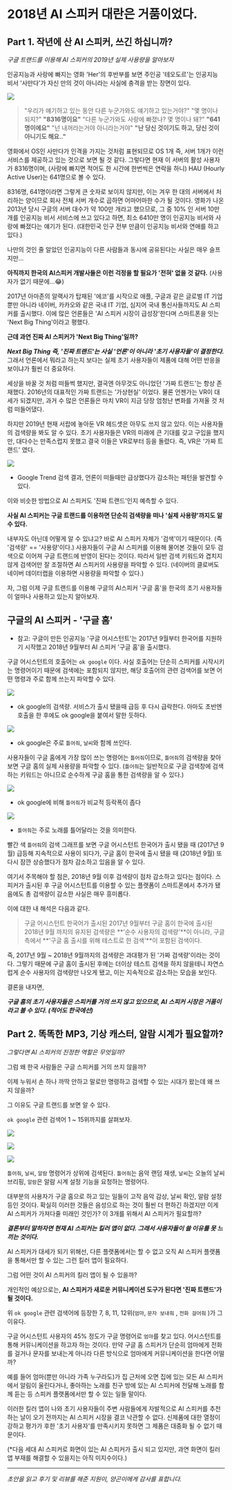 # 2018년 AI 스피커 대란은 거품이었다.

## Part 1. 작년에 산 AI 스피커, 쓰긴 하십니까?

*구글 트랜드를 이용해 AI 스피커의 2019년 실제 사용량을 알아보자*

인공지능과 사랑에 빠지는 영화 'Her'의 후반부를 보면  주인공 '테오도르'는 인공지능 비서 '사만다'가 자신 만의 것이 아니라는 사실에 충격을 받는 장면이 있다.

![](2019-04-29-ai-speaker-is-bubble/-b904ccfa-3350-4b37-8a8c-d7f238fad84f.png)

> "우리가 얘기하고 있는 동안 다른 누군가와도 얘기하고 있는거야?" "몇 명이나 되지?"
**"8316명이요"**
"다른 누군가와도 사랑에 빠졌나? 몇 명이나 돼?"
**"641명이에요"**
"넌 내꺼라는거야 아니라는거야"
**"난 당신 것이기도 하고, 당신 것이 아니기도 해요.."**

영화에서 OS인 사만다가 인격을 가지는 것처럼 표현되므로 OS 1개 즉, 서버 1개가 이런 서비스를 제공하고 있는 것으로 보면 될 것 같다. 그렇다면 현재 이 서버의 활성 사용자가 8316명이며, (사랑에 빠지면 적어도 한 시간에 한번씩은 연락을 하니) HAU (Hourly Active User)는 641명으로 볼 수 있다. 

8316명, 641명이라면 그렇게 큰 숫자로 보이지 않지만, 이는 겨우 한 대의 서버에서 처리하는 양이므로 회사 전체 서버 개수로 곱하면 어마어마한 수가 될 것이다. 영화가 나온 2013년 당시 구글의 서버 대수가 약 100만 개라고 했으므로, 그 중 10% 인 서버 10만 개를 인공지능 비서 서비스에 쓰고 있다고 하면, 최소 6410만 명이 인공지능 비서와 사랑에 빠졌다는 얘기가 된다. (대한민국 인구 전부 만큼이 인공지능 비서와 연애를 하고 있다.)

나만의 것인 줄 알았던 인공지능이 다른 사람들과 동시에 공유된다는 사실은 매우 슬프지만...

**아직까지 한국의 AI스피커 개발사들은 이런 걱정을 할 필요가 '전혀' 없을 것 같다.**  (사용자가 없기 때문에...😂) 

2017년 아마존의 알랙사가 탑재된 '에코'를 시작으로 애플, 구글과 같은 글로벌 IT 기업 뿐만 아니라 네이버, 카카오와 같은 국내 IT 기업, 심지어 국내 통신사들까지도 AI 스피커를 출시했다. 이에 많은 언론들은 'AI 스피커 시장이 급성장'한다며 스마트폰을 잇는 'Next Big Thing'이라고 평했다.

**근데 과연 진짜 AI 스피커가 'Next Big Thing'일까?**

***Next Big Thing 즉, '진짜 트랜드'는 사실 '언론'이 아니라 '초기 사용자들'이 결정한다.*** 그래서 언론에서 뭐라고 하는지 보다는 실제 초기 사용자들이 제품에 대해 어떤 반응을 보이냐가 훨씬 더 중요하다.

세상을 바꿀 것 처럼 떠들썩 했지만, 결국엔 아무것도 아니었던  '가짜 트랜드'는 항상 존재했다. 2016년의 대표적인 가짜 트랜드는 '가상현실' 이었다. 물론 언젠가는 VR이 대세가 되겠지만, 과거 수 많은 언론들은 마치 VR이 지금 당장 엄청난 변화를 가져올 것 처럼 떠들어댔다.

하지만 2019년 현재 서랍에 놓아둔 VR 헤드셋은 아무도 쓰지 않고 있다. 이는 사용자들의 검색량을 봐도 알 수 있다. 초기 사용자들은 VR의 미래에 큰 기대를 갖고 구입을 했지만, 대다수는 만족스럽지 못했고 결국 이들은 VR로부터 등을 돌렸다. 즉, VR은 '가짜 트랜드' 였다.

![](2019-04-29-ai-speaker-is-bubble/-a70c4e9e-4f74-4440-9a7d-002af2527fa8.png)

* Google Trend 검색 결과, 언론이 떠들때만 급상했다가 감소하는 패턴을 발견할 수 있다.

이와 비슷한 방법으로 AI 스피커도 '진짜 트랜드'인지 예측할 수 있다. 

**사실 AI 스피커는 구글 트랜드를 이용하면 단순히 검색량을 떠나 '실제 사용량'까지도 알 수 있다.**

내부자도 아닌데 어떻게 알 수 있냐고? 바로 AI 스피커 자체가 '검색'이기 때문이다. (즉 '검색량' == '사용량'이다.) 사용자들이 구글 AI 스피커를 이용해 물어본 것들이 모두 검색으로 이어져 구글 트랜드에 반영이 된다는 것이다. 따라서 일반 검색 키워드와 겹치지 않게 검색어만 잘 조절하면 AI 스피커의 사용량을 파악할 수 있다. (네이버의 클로버도 네이버 데이터랩을 이용하면 사용량을 파악할 수 있다.)

자, 그럼 이제 구글 트랜드를 이용해 구글의 AI스피커 '구글 홈'을 한국의 초기 사용자들이 얼마나 사용하고 있는지 알아보자.

## 구글의 AI 스피커 - '구글 홈'

* 참고: 구글이 만든 인공지능  '구글 어시스턴트'는 2017년 9월부터 한국어를 지원하기 시작했고 2018년 9월부터 AI 스피커 '구글 홈'을 출시했다.

구글 어시스턴트의 호출어는 `ok google` 이다. 사실 호출어는 단순히 스피커를 시작시키는 명령어이기 때문에 검색에는 포함되지 않지만, 해당 호출어의 관련 검색어를 보면 어떤 명령과 주로 함께 쓰는지 파악할 수 있다.

![](2019-04-29-ai-speaker-is-bubble/-5da80076-d0ab-4836-bcb7-2ad98b57bf25.png)

* ok google의 검색량. 서비스가 출시 됐을때 급등 후 다시 급락한다. 아마도 초반엔 호출을 한 후에도 ok google을 붙여서 말한 듯하다.

![](2019-04-29-ai-speaker-is-bubble/-1a978f38-bd41-4b33-b38b-2ff5bc4e04e7.png)

* ok google은 주로 `틀어줘`, `날씨`와 함께 쓰인다.

사용자들이 구글 홈에게 가장 많이 쓰는 명령어는  `틀어줘`이므로, `틀어줘`의 검색량을 찾아보면 구글 홈의 실제 사용량을 파악할 수 있다. (`틀어줘`는 일반적으로 구글 검색창에 검색하는 키워드는 아니므로 순수하게 구글 홈을 통한 검색량을 알 수 있다.)

![](2019-04-29-ai-speaker-is-bubble/-857dc249-0219-442c-979e-e52defdb5863.png)

* ok google에 비해 `틀어줘`가 비교적 등락폭이 좁다

![](2019-04-29-ai-speaker-is-bubble/-9748b958-c51d-4eec-a497-c944c3cf7305.png)

* `틀어줘`는 주로 노래를 틀어달라는 것을 의미한다.

빨간 색 `틀어줘`의 검색 그래프를 보면 구글 어시스턴트 한국어가 출시 됐을 때 (2017년 9월) 급등해 지속적으로 사용이 되다가, 구글 홈이 한국에 출시 됐을 때 (2018년 9월) 또 다시 잠깐 상승했다가 점차 감소하고 있음을 알 수 있다. 

여기서 주목해야 할 점은, 2018년 9월 이후 검색량이 점차 감소하고 있다는 점이다. 스피커가 출시된 후 구글 어시스턴트를 이용할 수 있는 플랫폼이 스마트폰에서 추가가 됐음에도 총 검색량이 감소한 사실은 매우 흥미롭다.

이에 대한 내 해석은 다음과 같다.

> 구글 어시스턴트 한국어가 출시된 2017년 9월부터 구글 홈이 한국에 출시된 2018년 9월 까지의 유지된 검색량은 **'순수 사용자의 검색량'**이 아니라, 구글 측에서 **'구글 홈 출시를 위해 테스트로 한 검색'**이 포함된 검색이다.

즉, 2017년 9월 ~ 2018년 9월까지의 검색량은 과대평가 된 '가짜 검색량'이라는 것이다. 그렇기 때문에 구글 홈이 출시된 후에는 더이상 테스트 검색을 하지 않을테니 자연스럽게 순수 사용자의 검색량만 나오게 됐고, 이는 지속적으로 감소하는 모습을 보인다.

결론을 내자면,

***구글 홈의 초기 사용자들은 스피커를 거의 쓰지 않고 있으므로, AI 스피커 시장은 거품이라고 볼 수 있다. (적어도 한국에선)***

## Part 2. 똑똑한 MP3, 기상 캐스터, 알람 시계가 필요할까?

*그렇다면 AI 스피커의 진정한 역할은 무엇일까?*

그럼 왜 한국 사람들은 구글 스피커를 거의 쓰지 않을까?

이제 누워서 손 하나 까딱 안하고 말로만 명령하고 검색할 수 있는 시대가 왔는데 왜 쓰지 않을까?

그 이유도 구글 트랜드를 보면 알 수 있다.

`ok google` 관련 검색어 1 ~ 15위까지를 살펴보자.

![](2019-04-29-ai-speaker-is-bubble/-44748f29-d1b8-468b-85f7-43e7a1a405b0.png)

![](2019-04-29-ai-speaker-is-bubble/-20a57770-50ea-49d0-8696-46f29dc96a2f.png)

![](2019-04-29-ai-speaker-is-bubble/-2c5a8a33-cf69-47c0-8a91-accf86aa5199.png)

 `틀어줘`, `날씨`, `알람` 명령어가 상위에 검색된다. `틀어줘`는 음악 랜덤 재생, `날씨`는 오늘의 날씨 브리핑, `알람`은 알람 시계 설정 기능을 요청하는 명령어다. 

대부분의 사용자가 구글 홈으로 하고 있는 일들이 고작 음악 감상, 날씨 확인, 알람 설정 등인 것이다. 확실히 이러한 것들은 음성으로 하는 것이 훨씬 더 편하긴 하겠지만 이게 AI 스피커가 가져다줄 미래인 것인가? 이 3개를 위해서 AI 스피커가 필요할까?

***결론부터 말하자면 현재 AI 스피커는 킬러 앱이 없다. 그래서 사용자들이 쓸 이유를 못 느끼는 것이다.***

AI 스피커가 대세가 되기 위해선, 다른 플랫폼에서는 할 수 없고 오직 AI 스피커 플랫폼을 통해서만 할 수 있는 그런 킬러 앱이 필요하다.

그럼 어떤 것이 AI 스피커의 킬러 앱이 될 수 있을까?

개인적인 예상으로는,  **AI 스피커가 새로운 커뮤니케이션 도구가 된다면 '진짜 트랜드'가 될 것이다.** 

위 `ok google` 관련 검색어에 등장한 7, 8, 11, 12위(`엄마`, `문자 보내줘` , `전화 걸어줘` )가 그 이유다.

구글 어시스턴트 사용자의 45% 정도가 구글 명령어로 `엄마`를 찾고 있다. 어시스턴트를 통해 커뮤니케이션을 하고자 하는 것이다. 만약 구글 홈 스피커가 단순히 엄마에게 전화를 걸거나 문자를 보내는게 아니라 다른 방식으로 엄마에게 커뮤니케이션을 한다면 어떨까? 

예를 들어 엄마(뿐만 아니라 가족 누구라도)가 집 근처에 오면 집에 있는 모든 AI 스피커에서 알림이 울린다거나, 좋아하는 노래를 친구 방에 있는 AI 스피커에 전달해 노래를 함께 듣는 등 스피커 플랫폼에서만 할 수 있는 일들 말이다.

이러한 킬러 앱이 나와 초기 사용자들이 주변 사람들에게 자발적으로 AI 스피커를 추천하는 날이 오기 전까지는 AI 스피커 시장을 결코 낙관할 수 없다. 신제품에 대한 열정이 강하고 평가가 후한 '초기 사용자'를 만족시키지 못하면 그 제품은 대중화 될 수 없기 때문이다.

(*다음 세대 AI 스피커로 화면이 있는 AI 스피커가 출시 되고 있지만, 과연 화면이 킬러 앱 부재를 해결할 수 있을지는 아직 미지수이다.)

---

*초안을 읽고 후기 및 리뷰를 해준 지원이, 양곤이에게 감사를 표합니다.*
